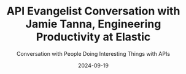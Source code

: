 ---
title: API Evangelist Conversation with Jamie Tanna, Engineering Productivity at Elastic
description: Jamie and I connected on the API's You Won't Hate Slack channel, where I started subscribing to his blog. After reading a post on versioning, and more specifically why you should start the version for your API at 0.1.0 instead of 1.0.0, I knew I needed to have him come for a conversation. I really enjoyed Jamie's calm and pragmatic approach to what web APIs are, what Semantic Versioning is, and how versioning and change management can really help us enable both API producers and consumers to stay aligned.
date: 2024-09-19
guestName: Jamie Tanna
guestRole: Engineering Productivity
guestCompany: Elastic
guestIndustry: Search
guestImage: /assets/img/people/jamie-tanna-headshot.jpeg
bio: I'm a passionate Senior Software Engineer with experience in back-end software development and infrastructure management, interested in solving problems, sharing knowledge and enabling great customer outcomes. I strongly believe in building reusable, Open Source first, software components with a high quality bar, and improving team ways of working so we can deliver better, and more effectively over time.
obfuscated: false
summary: Doing the work to earn the right to display version 1.0 for your API.
subtitle: Conversation with People Doing Interesting Things with APIs
audio_file: https://kinlane-productions2.s3.amazonaws.com/api-evangelist-conversations/api-evangelist-conversations-jamie-tanna-elastic.wav
audio_length: 82240736
youtubeId: ie6eMzCUI34
sound_cloud: https://soundcloud.com/kinlane/api-evangelist-conversation-with-jamie-tanna-engineering-productivity-at-elastic
duration: '0:15:32'
publish_date: "2024-09-19 15:00:00"
url: https://conversations.apievangelist.com/sessions/2024-09-19-jamie-tanna-elastic.html
tags:
  - Search
partnerImage: https://kinlane-productions2.s3.amazonaws.com/api-evangelist-partners/bump-banner-728.png
partnerUrl: https://bit.ly/3MEOGa9
partnerTitle: The API doc platform for Tech Writers & Engineers
conversation: 

  - question: Who are you?
    answer: Hey Ken, I'm Jamie Tanner.

  - question: What is your role?
    answer: I am a number of different things. Um, so I have ADHD, which also means that feeds into lots of different things. So I'm a blogger, I'm a software engineer. I'm a collector of open source projects. Um, uh, most notably recently the OAPI CodeGen, go open API to go code generator. It's all my big ones.

  - question: What is difference between web APIs and other APIs?
    answer: Yeah, so, um, for, there's a mix. There's both library APIs and web APIs. And so the library APIs, I would see as, for instance, a Go or npm package that has a public interface that you as a consumer will use and you will opt in generally to pull a new version of that dependency, which then at that point you would discover if anything's broken, which with a web API that's usually either distributed over HTTP or TCP. Um, things like RESTful APIs, GraphQL, um, gRPC. Those are the sorts of things that you don't really have as much control over. Because for the most part, a Web API is something managed by someone else that you get access to straight away. Whereas, as I mentioned, with something like a library, you pull in that new version of the dependency, and until you've pulled in that new version, you have the old version available.

  - question: What is Semantic Versioning?
    answer: So semantic versioning is a way of providing, as you say, a precise meaning to what a version looks like. Um, so most commonly version number looks like version 1.2, 0.3, and in semantic versioning it. prescribes a clear meaning to the one at the beginning. Uh, the first number will be the major version. Then the second number is the minor version, and then the third is the patch. And so between each of these, there's a hierarchical, um, and clear contract for consumers. So the idea is that within the patch version, you would generally, fix things, um, or introduce things that don't provide any public facing change. Um, the minor version is generally here's a new feature that we've added, um, and something useful for you. And then for the major version it's, we have broken something. So beware. Um, and so semantic versioning with web APIs is an interesting one because for the most part, people don't care. about the minor and patch version. They really just care, has something broken. Um, and a lot of times it's useful to know, is there a new feature available? But it's primarily, is everything broken? And do I have to do some work to integrate with you? 

  - question: Why should you start an API with 0.1.0 version?
    answer:  Um, so you brought up an interesting point. So, as I mentioned, the major version, say version one. indicates has something broken. Um, but as computery people, we like starting counting from zero. And so the zeroth major version basically says anything could be breaking here. And it gives you brilliant opportunity to say, I want to work out actually what my API looks like. What should my interface be for my customers and my users? Um, and it allows you to break things safely. So you still have, um, a communication tool in terms of there is a breaking change, um, where you would, for instance, if you're on your 0th minor, um, major version, you would bump your minor version, and that could either be a feature or a breaking change. So for people using your API, they need to be much more aware, um, and keep an eye on things a lot more. But it does also mean it's that you as the producer of the API can experiment. You can work out that something that you dreamed up at night, um, and thought was a great idea, actually is awful to work with for consumers who are coming from strongly typed languages, where they can't reasonably describe your API in their type system. Or it could just be things like, you know what, it, it just doesn't make sense. Um, the, you know, The way that your routes and everything are planned doesn't make a lot of sense. Um, and especially one of the problems, um, with web APIs is they're much harder to do breaking changes with. So, um, I'd say especially with like a version zero, introducing those breaking changes, your customers and your users are going to be feeling those breaking changes every time they send a request. Um, so at least making it clearer that you are a v0 API. Makes it so your consumers can maybe be a little bit more defensive and they can work out. Okay. Actually, I'm expecting Version 0. 7. It looks like you sending version 0. 11. So I'm gonna try and do as much as I can with what I understand But maybe they need to do some future work to actually pick up the new changes.

  - question: What are other ways to communicate API change?
    answer: So as well as just like the pure version number, which could be in like a header or a URL, there's also things like your change logs and your release notes. and having like long and short form means to actually communicate to people. Um, they're a great opportunity to very visibly, like top of the big release note, say, here are a load of breaking changes. Please be aware that these things need to be done and where possible, like try and make it as actionable as possible, um, to help people understand. Okay, these are the things I need to actually do and um, even sometimes you may be fixing a bug. There is a great XKCD about someone relying on holding down their spacebar and it heating their computer and they're like, oh no, I use that to keep warm. Um, and so one of the problems is people will start relying on Functionalities or even a bug fix that you put in someone may see that as actually a breaking change So sometimes you actually need to call out those bug fixes more carefully because some people may Be relying on that functionality, especially Before you've stabilized your API.

  - question: What API providers do versioning well?
    answer: So, I had trouble thinking up, um, some of these answers because I think that one of those things is you shouldn't really have to think about it, right? Um, and there aren't many that actually come to mind in terms of, oh, I love the way you do versioning. Um, but I will say, I know GitHub have recently Um, started doing database versioning and clarifying some of that stuff. Um, the way that in particular in the Kubernetes ecosystem does it, is they'll have like, um, V one, alpha one, V one, alpha two, V one, beta one, and then they will go through different variations until they stabilize on V one. And one of the nice things about that is that's very clear in like the objects that you interact with in terms of what version it actually is. And it gives you that control of saying, actually, I do not understand this version, so I'm just going to reject it, um, or throw an error, whatever. Um, I'm actually sorry. That does remind me, um, Stripe have written in the past. So Brenda Leach, um, a very brilliant person in the API community wrote a really good post about how Stripe does API versioning and they support. Every version in perpetuity and it's things like that like, um, for you as a consumer, you don't actually need to worry about versioning because they support all any of the docs that you see the work. Um, on the provider side though, I can imagine that is a very complex piece of work because you need to be able to reason about things in dozens of different ways over the years as your underlying models may have changed. You still have to think about it. In terms of, okay, a decade ago, we were saying this, so we still need to be able to represent it in this way. Yeah. 

  - question: What keeps you coming back?
    answer: So I, just about a year ago, joined Elastic, and I'm on our, one of our platform developer experience teams. And for me, one of the things that keeps coming up is I enjoy trying to make things easier for people to work with. This was something that over the last eight ish years, I've spent a lot of time on APIs because it's trying to provide that good developer experience that is consistent for people, that provides something that you can just look at it and be like, Oh, okay, that, that seems reasonable. Generally, you want people to be writing and reading docs, but also if it can be somewhat straightforward to read and understand how it should look, um, and to provide organizational standards in a way that things look and feel like a single suite of APIs, even if it's built by a dozen different teams. Um, that's the sort of thing that kind of gets me going, trying to keep on building good stuff. 
---